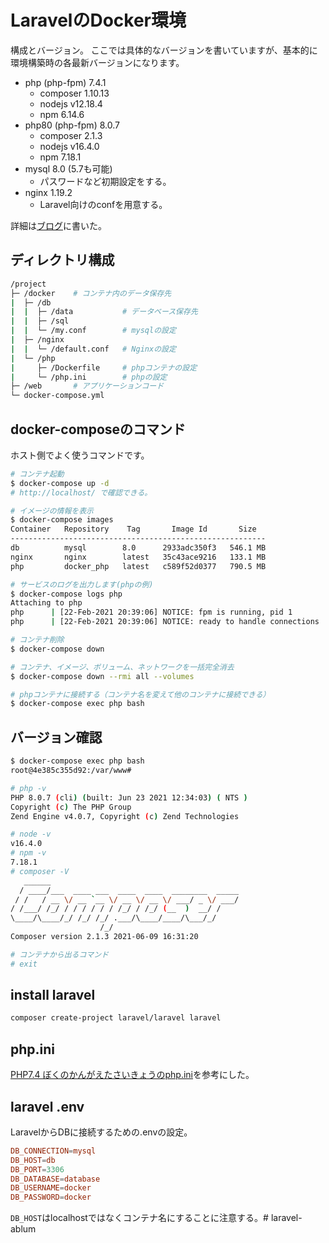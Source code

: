 # LaravelのDocker環境

構成とバージョン。
ここでは具体的なバージョンを書いていますが、基本的に環境構築時の各最新バージョンになります。
- php (php-fpm) 7.4.1
  - composer 1.10.13
  - nodejs v12.18.4
  - npm 6.14.6
- php80 (php-fpm) 8.0.7
  - composer 2.1.3
  - nodejs v16.4.0
  - npm 7.18.1
- mysql 8.0 (5.7も可能)
  - パスワードなど初期設定をする。
- nginx 1.19.2
  - Laravel向けのconfを用意する。

詳細は[ブログ](https://www.suzu6.net/posts/254-laravel-docker-compose/)に書いた。

## ディレクトリ構成
```sh
/project
├─ /docker    # コンテナ内のデータ保存先
|  ├─ /db
|  |  ├─ /data           # データベース保存先
|  |  ├─ /sql
|  |  └─ /my.conf        # mysqlの設定
|  ├─ /nginx
|  |  └─ /default.conf   # Nginxの設定
|  └─ /php
|     ├─ /Dockerfile     # phpコンテナの設定
|     └─ /php.ini        # phpの設定
├─ /web       # アプリケーションコード
└─ docker-compose.yml
``` 

## docker-composeのコマンド
ホスト側でよく使うコマンドです。

```sh
# コンテナ起動
$ docker-compose up -d
# http://localhost/ で確認できる。

# イメージの情報を表示
$ docker-compose images
Container   Repository    Tag       Image Id       Size
---------------------------------------------------------
db          mysql        8.0      2933adc350f3   546.1 MB
nginx       nginx        latest   35c43ace9216   133.1 MB
php         docker_php   latest   c589f52d0377   790.5 MB

# サービスのログを出力します(phpの例)
$ docker-compose logs php
Attaching to php
php      | [22-Feb-2021 20:39:06] NOTICE: fpm is running, pid 1      
php      | [22-Feb-2021 20:39:06] NOTICE: ready to handle connections

# コンテナ削除
$ docker-compose down

# コンテナ、イメージ、ボリューム、ネットワークを一括完全消去
$ docker-compose down --rmi all --volumes

# phpコンテナに接続する（コンテナ名を変えて他のコンテナに接続できる）
$ docker-compose exec php bash
```

## バージョン確認
```bash
$ docker-compose exec php bash
root@4e385c355d92:/var/www#

# php -v
PHP 8.0.7 (cli) (built: Jun 23 2021 12:34:03) ( NTS )
Copyright (c) The PHP Group
Zend Engine v4.0.7, Copyright (c) Zend Technologies

# node -v
v16.4.0
# npm -v
7.18.1
# composer -V
   ______
  / ____/___  ____ ___  ____  ____  ________  _____
 / /   / __ \/ __ `__ \/ __ \/ __ \/ ___/ _ \/ ___/
/ /___/ /_/ / / / / / / /_/ / /_/ (__  )  __/ /
\____/\____/_/ /_/ /_/ .___/\____/____/\___/_/
                    /_/
Composer version 2.1.3 2021-06-09 16:31:20

# コンテナから出るコマンド
# exit
```

## install laravel 

```bash
composer create-project laravel/laravel laravel
```

## php.ini
[PHP7.4 ぼくのかんがえたさいきょうのphp.ini](https://qiita.com/ucan-lab/items/0d74378e1b9ba81699a9)を参考にした。

## laravel .env

LaravelからDBに接続するための.envの設定。
```conf
DB_CONNECTION=mysql
DB_HOST=db
DB_PORT=3306
DB_DATABASE=database
DB_USERNAME=docker
DB_PASSWORD=docker
```
`DB_HOST`はlocalhostではなくコンテナ名にすることに注意する。# laravel-ablum
